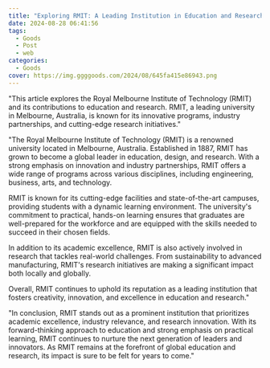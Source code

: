 ```yaml
---
title: "Exploring RMIT: A Leading Institution in Education and Research"
date: 2024-08-28 06:41:56
tags:
  - Goods
  - Post
  - web
categories:
  - Goods
cover: https://img.ggggoods.com/2024/08/645fa415e86943.png
---
```


"This article explores the Royal Melbourne Institute of Technology (RMIT) and its contributions to education and research. RMIT, a leading university in Melbourne, Australia, is known for its innovative programs, industry partnerships, and cutting-edge research initiatives."

"The Royal Melbourne Institute of Technology (RMIT) is a renowned university located in Melbourne, Australia. Established in 1887, RMIT has grown to become a global leader in education, design, and research. With a strong emphasis on innovation and industry partnerships, RMIT offers a wide range of programs across various disciplines, including engineering, business, arts, and technology.

RMIT is known for its cutting-edge facilities and state-of-the-art campuses, providing students with a dynamic learning environment. The university's commitment to practical, hands-on learning ensures that graduates are well-prepared for the workforce and are equipped with the skills needed to succeed in their chosen fields.

In addition to its academic excellence, RMIT is also actively involved in research that tackles real-world challenges. From sustainability to advanced manufacturing, RMIT's research initiatives are making a significant impact both locally and globally.

Overall, RMIT continues to uphold its reputation as a leading institution that fosters creativity, innovation, and excellence in education and research."

"In conclusion, RMIT stands out as a prominent institution that prioritizes academic excellence, industry relevance, and research innovation. With its forward-thinking approach to education and strong emphasis on practical learning, RMIT continues to nurture the next generation of leaders and innovators. As RMIT remains at the forefront of global education and research, its impact is sure to be felt for years to come."
